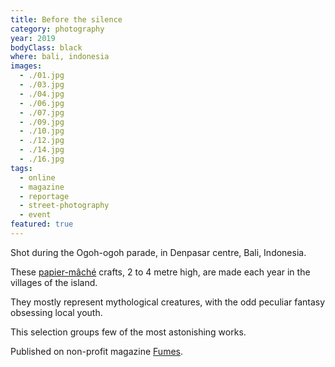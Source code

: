 ```yaml
---
title: Before the silence
category: photography
year: 2019
bodyClass: black
where: bali, indonesia
images:
  - ./01.jpg
  - ./03.jpg
  - ./04.jpg
  - ./06.jpg
  - ./07.jpg
  - ./09.jpg
  - ./10.jpg
  - ./12.jpg
  - ./14.jpg
  - ./16.jpg
tags:
  - online
  - magazine
  - reportage
  - street-photography
  - event
featured: true
---
```


Shot during the Ogoh-ogoh parade, in Denpasar centre, Bali, Indonesia.

These [papier-mâché](https://en.wikipedia.org/wiki/Papier-m%C3%A2ch%C3%A9) crafts, 2 to 4 metre high,
are made each year in the villages of the island.

They mostly represent mythological creatures,
with the odd peculiar fantasy obsessing local youth.

This selection groups few of the most astonishing works.

Published on non-profit magazine [Fumes](https://fumes.junglestar.org/photo-journalism/before-the-silence/).
